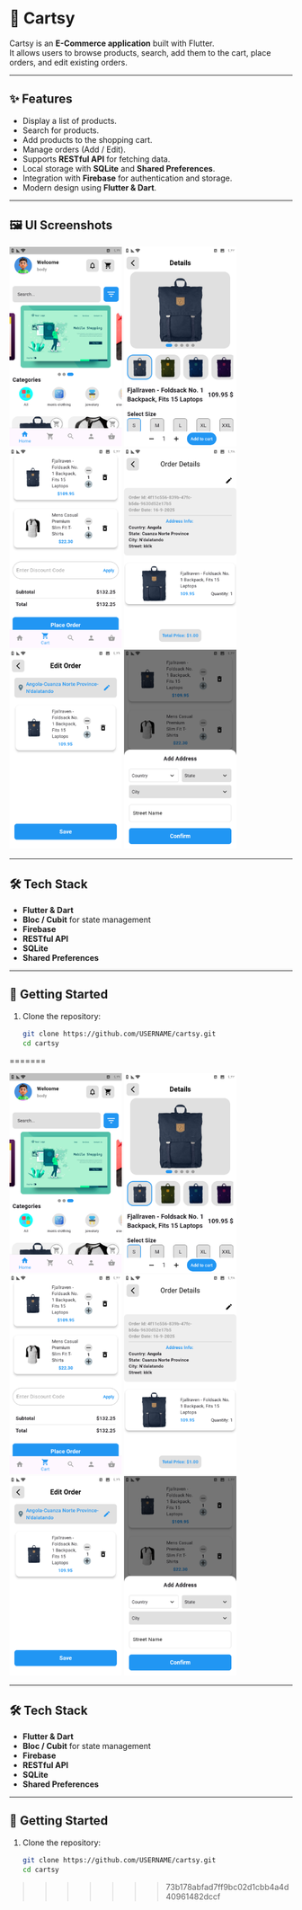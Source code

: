 # 🛒 Cartsy

Cartsy is an **E-Commerce application** built with Flutter.  
It allows users to browse products, search, add them to the cart, place orders, and edit existing orders.

---

## ✨ Features
- Display a list of products.
- Search for products.
- Add products to the shopping cart.
- Manage orders (Add / Edit).
- Supports **RESTful API** for fetching data.
- Local storage with **SQLite** and **Shared Preferences**.
- Integration with **Firebase** for authentication and storage.
- Modern design using **Flutter & Dart**.

---

## 🖼️ UI Screenshots


<p float="left">
  <img src="screenshots/home_page.png" width="200" />
  <img src="screenshots/product_details.png" width="200" />
  <img src="screenshots/cart_page.png" width="200" />
  <img src="screenshots/order_details.png" width="200" />
  <img src="screenshots/edit_order.png" width="200" />
  <img src="screenshots/add_address.png" width="200" />
</p>


---

## 🛠️ Tech Stack
- **Flutter & Dart**
- **Bloc / Cubit** for state management
- **Firebase**
- **RESTful API**
- **SQLite**
- **Shared Preferences**

---

## 🚀 Getting Started
1. Clone the repository:
   ```bash
   git clone https://github.com/USERNAME/cartsy.git
   cd cartsy
=======

<p float="left">
  <img src="screenshots/home_page.png" width="200" />
  <img src="screenshots/product_details.png" width="200" />
  <img src="screenshots/cart_page.png" width="200" />
  <img src="screenshots/order_details.png" width="200" />
  <img src="screenshots/edit_order.png" width="200" />
  <img src="screenshots/add_address.png" width="200" />
</p>


---

## 🛠️ Tech Stack
- **Flutter & Dart**
- **Bloc / Cubit** for state management
- **Firebase**
- **RESTful API**
- **SQLite**
- **Shared Preferences**

---

## 🚀 Getting Started
1. Clone the repository:
   ```bash
   git clone https://github.com/USERNAME/cartsy.git
   cd cartsy

>>>>>>> 73b178abfad7ff9bc02d1cbb4a4d40961482dccf
